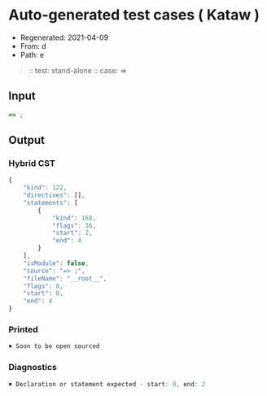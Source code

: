 # Auto-generated test cases ( Kataw )
- Regenerated: 2021-04-09
- From: d
- Path: e
> :: test: stand-alone
> :: case: =>
## Input

`````js
=> ;
`````

## Output

### Hybrid CST

```javascript
{
    "kind": 122,
    "directives": [],
    "statements": [
        {
            "kind": 168,
            "flags": 16,
            "start": 2,
            "end": 4
        }
    ],
    "isModule": false,
    "source": "=> ;",
    "fileName": "__root__",
    "flags": 0,
    "start": 0,
    "end": 4
}
```

### Printed

```javascript
✖ Soon to be open sourced
```

### Diagnostics

```javascript
✖ Declaration or statement expected - start: 0, end: 2

```

